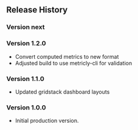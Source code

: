 ## Release History

### Version next

### Version 1.2.0

* Convert computed metrics to new format
* Adjusted build to use metricly-cli for validation

### Version 1.1.0

* Updated gridstack dashboard layouts

### Version 1.0.0

* Initial production version.